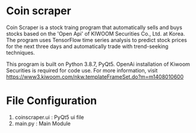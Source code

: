 # Coin scraper

Coin Scraper is a stock traing program that automatically sells and buys stocks based on the 'Open Api' of KIWOOM Securities Co., Ltd. at Korea. The program uses TensorFlow time series analysis to predict stock prices for the next three days and automatically trade with trend-seeking techniques.

This program is built on Python 3.8.7, PyQt5.
OpenAi installation of Kiwoom Securities is required for code use.
For more information, visit https://www3.kiwoom.com/nkw.templateFrameSet.do?m=m1408010600

File Configuration
============================
1. coinscraper.ui : PyQt5 ui file
2. main.py : Main Module
